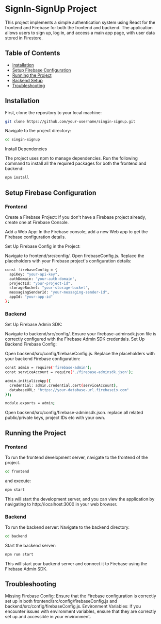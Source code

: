 # SignIn-SignUp Project

This project implements a simple authentication system using React for the frontend and Firebase for both the frontend and backend. The application allows users to sign up, log in, and access a main app page, with user data stored in Firestore.

## Table of Contents

- [Installation](#installation)
- [Setup Firebase Configuration](#setup-firebase-configuration)
- [Running the Project](#running-the-project)
- [Backend Setup](#backend-setup)
- [Troubleshooting](#troubleshooting)

## Installation

First, clone the repository to your local machine:

```bash
git clone https://github.com/your-username/singin-signup.git
```
Navigate to the project directory:

```bash
cd singin-signup
```

Install Dependencies

The project uses npm to manage dependencies. Run the following command to install all the required packages for both the frontend and backend:
```bash
npm install
```

## Setup Firebase Configuration

### Frontend

Create a Firebase Project: If you don't have a Firebase project already, create one at Firebase Console.

Add a Web App: In the Firebase console, add a new Web app to get the Firebase configuration details.

Set Up Firebase Config in the Project:

Navigate to frontend/src/config/.
Open firebaseConfig.js.
Replace the placeholders with your Firebase project's configuration details:

```bash
const firebaseConfig = {
  apiKey: "your-api-key",
  authDomain: "your-auth-domain",
  projectId: "your-project-id",
  storageBucket: "your-storage-bucket",
  messagingSenderId: "your-messaging-sender-id",
  appId: "your-app-id"
};
```
### Backend
Set Up Firebase Admin SDK:

Navigate to backend/src/config/.
Ensure your firebase-adminsdk.json file is correctly configured with the Firebase Admin SDK credentials.
Set Up Backend Firebase Config:

Open backend/src/config/firebaseConfig.js.
Replace the placeholders with your backend Firebase configuration:

```bash
const admin = require('firebase-admin');
const serviceAccount = require('./firebase-adminsdk.json');

admin.initializeApp({
  credential: admin.credential.cert(serviceAccount),
  databaseURL: "https://your-database-url.firebaseio.com"
});

module.exports = admin;
```
Open backend/src/config/firebase-adminsdk.json.
replace all related public/private keys, project IDs etc with your own.

## Running the Project

### Frontend
To run the frontend development server, navigate to the frontend of the project.
```bash
cd frontend
```
and execute:
```bash
npm start
```
This will start the development server, and you can view the application by navigating to http://localhost:3000 in your web browser.

### Backend
To run the backend server:
Navigate to the backend directory:

```bash
cd backend
```

Start the backend server:

```bash
npm run start
```
This will start your backend server and connect it to Firebase using the Firebase Admin SDK.

## Troubleshooting

Missing Firebase Config: Ensure that the Firebase configuration is correctly set up in both frontend/src/config/firebaseConfig.js and backend/src/config/firebaseConfig.js.
Environment Variables: If you encounter issues with environment variables, ensure that they are correctly set up and accessible in your environment.
